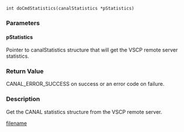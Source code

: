 

```clike
int doCmdStatistics(canalStatistics *pStatistics)
```

### Parameters

#### pStatistics
Pointer to canalStatistics structure that will get the VSCP remote server statistics.

### Return Value
CANAL_ERROR_SUCCESS on success or an error code on failure. 

### Description
Get the CANAL statistics structure from the VSCP remote server. 



[filename](./bottom_copyright.md ':include')
